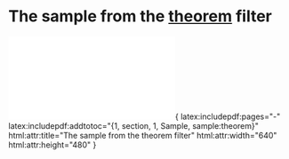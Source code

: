 # The sample from the [theorem] filter

![](sample.pdf){
  latex:includepdf:pages="-"
  latex:includepdf:addtotoc="{1, section, 1, Sample, sample:theorem}"
  html:attr:title="The sample from the theorem filter"
  html:attr:width="640"
  html:attr:height="480"
}

[theorem]: ../theorem/sample.md
